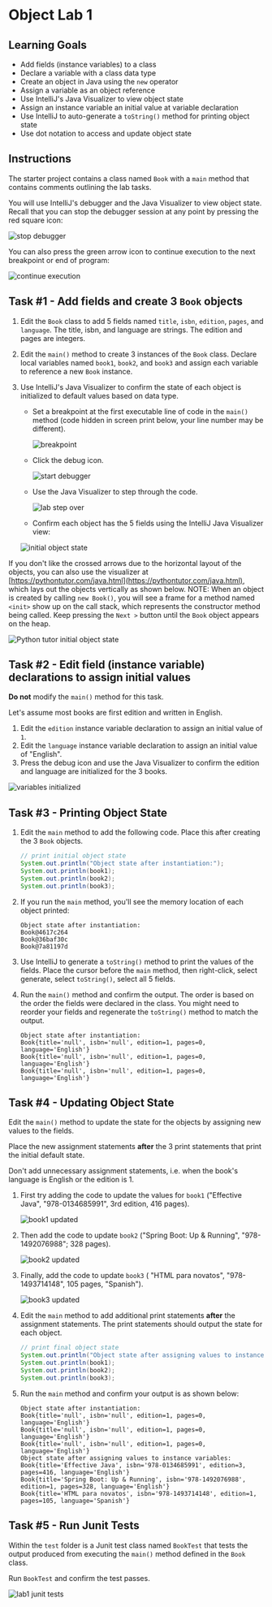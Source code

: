 # Object Lab 1

## Learning Goals

- Add fields (instance variables) to a class
- Declare a variable with a class data type
- Create an object in Java using the `new` operator
- Assign a variable as an object reference
- Use IntelliJ's Java Visualizer to view object state
- Assign an instance variable an initial value at variable declaration
- Use IntelliJ to auto-generate a `toString()` method for printing object state
- Use dot notation to access and update object state

## Instructions

The starter project contains a class named `Book` with a `main` method that contains comments outlining the lab tasks.

You will use IntelliJ's debugger and the Java Visualizer to view object state.
Recall that you can stop the debugger session at any point by pressing the red square icon:

![stop debugger](https://curriculum-content.s3.amazonaws.com/6676/java-mod2-oop-fundamentals/stop_debugger.png)

You can also press the green arrow icon to continue execution to the next breakpoint
or end of program:

![continue execution](https://curriculum-content.s3.amazonaws.com/6676/java-mod2-oop-fundamentals/resume_program.png)

## Task #1 - Add fields and create 3 `Book` objects

1. Edit the `Book` class to add 5 fields named `title`, `isbn`, `edition`, `pages`, and `language`.
   The title, isbn, and language are strings.  The edition and pages are integers.
2. Edit the `main()` method to create 3 instances of the `Book` class.  Declare local variables named
   `book1`, `book2`, and `book3` and assign each variable to reference a new `Book` instance.
3. Use IntelliJ's Java Visualizer to confirm the state of each object is initialized to default values based on data type.
   
   - Set a breakpoint at the first executable line of code in the `main()` method (code hidden in screen print below, your line number may be different).      
   
     ![breakpoint](https://curriculum-content.s3.amazonaws.com/6676/java-mod2-oop-fundamentals/breakpoint_line1.png)
   
   - Click the debug icon.  
   
     ![start debugger](https://curriculum-content.s3.amazonaws.com/6676/java-mod2-oop-fundamentals/start_debugger.png)
   
   - Use the Java Visualizer to step through the code.  
   
     ![lab step over](https://curriculum-content.s3.amazonaws.com/6676/java-mod2-oop-fundamentals/lab_stepover.png)

   - Confirm each object has the 5 fields using the IntelliJ Java Visualizer view:    

   ![initial object state](https://curriculum-content.s3.amazonaws.com/6676/java-mod2-oop-fundamentals/initial_state.png)

If you don't like the crossed arrows due to the horizontal layout of the objects, you can
also use the visualizer at [https://pythontutor.com/java.html](https://pythontutor.com/java.html),
which lays out the objects vertically as shown below.
NOTE: When an object is created by calling `new Book()`, you will see a frame for a method named `<init>` show up
on the call stack, which represents the constructor method being called.  Keep pressing the `Next >` button until
the `Book` object appears on the heap.

![Python tutor initial object state](https://curriculum-content.s3.amazonaws.com/6676/java-mod2-oop-fundamentals/initial_state_pythontutor.png)



## Task #2 - Edit field (instance variable) declarations to assign initial values

**Do not** modify the `main()` method for this task.

Let's assume most books are first edition and written in English.

1. Edit the `edition` instance variable declaration to assign an initial value of `1`.
2. Edit the `language` instance variable declaration to assign an initial value of "English".
3. Press the debug icon and use the Java Visualizer to confirm the edition and language are
   initialized for the 3 books.

![variables initialized](https://curriculum-content.s3.amazonaws.com/6676/java-mod2-oop-fundamentals/variable_initialized.png)

## Task #3 - Printing Object State

1. Edit the `main` method to add the following code.  Place this after creating the 3 `Book` objects.    

   ```java
   // print initial object state
   System.out.println("Object state after instantiation:");
   System.out.println(book1);
   System.out.println(book2);
   System.out.println(book3);
   ```

2. If you run the `main` method, you'll see the memory location of each object printed:      
   
   ```text
   Object state after instantiation:
   Book@4617c264
   Book@36baf30c
   Book@7a81197d
   ```
   
3. Use IntelliJ to generate a `toString()` method to print the values of the fields.
   Place the cursor before the `main` method, then right-click, select generate, select `toString()`,
   select all 5 fields.

4. Run the `main()` method and confirm the output.  The order is based on the order the fields
   were declared in the class.  You might need to reorder your fields and regenerate the `toString()`
   method to match the output.   

   ```text
   Object state after instantiation:
   Book{title='null', isbn='null', edition=1, pages=0, language='English'}
   Book{title='null', isbn='null', edition=1, pages=0, language='English'}
   Book{title='null', isbn='null', edition=1, pages=0, language='English'}
   ```

## Task #4 - Updating Object State

Edit the  `main()` method to update the state for the objects by assigning new values to the fields.

Place the new assignment statements **after** the 3 print statements that print the initial default state.

Don't add unnecessary assignment statements, i.e. when the book's language is English or the edition is 1.

1. First try adding the code to update the values for `book1` ("Effective Java", "978-0134685991", 3rd edition, 416 pages).    

   ![book1 updated](https://curriculum-content.s3.amazonaws.com/6676/java-mod2-oop-fundamentals/book1_updated.png)

2. Then add the code to update `book2` ("Spring Boot: Up & Running", "978-1492076988";  328 pages).     

   ![book2 updated](https://curriculum-content.s3.amazonaws.com/6676/java-mod2-oop-fundamentals/book2_updated.png)

3. Finally, add the code to update `book3` ( "HTML para novatos", "978-1493714148", 105 pages, "Spanish").    

   ![book3 updated](https://curriculum-content.s3.amazonaws.com/6676/java-mod2-oop-fundamentals/book3_updated.png)

4. Edit the `main` method to add additional print statements **after** the assignment statements. The print statements
   should output the state for each object.    
    
   ```java
   // print final object state
   System.out.println("Object state after assigning values to instance variables:");
   System.out.println(book1);
   System.out.println(book2);
   System.out.println(book3);
   ```

5. Run the `main` method and confirm your output is as shown below:

    ```text
    Object state after instantiation:
    Book{title='null', isbn='null', edition=1, pages=0, language='English'}
    Book{title='null', isbn='null', edition=1, pages=0, language='English'}
    Book{title='null', isbn='null', edition=1, pages=0, language='English'}
    Object state after assigning values to instance variables:
    Book{title='Effective Java', isbn='978-0134685991', edition=3, pages=416, language='English'}
    Book{title='Spring Boot: Up & Running', isbn='978-1492076988', edition=1, pages=328, language='English'}
    Book{title='HTML para novatos', isbn='978-1493714148', edition=1, pages=105, language='Spanish'}
    ```

## Task #5 - Run Junit Tests

Within the `test` folder is a Junit test class named  `BookTest`
that tests the output produced from executing the `main()` method
defined in the `Book` class.

Run `BookTest` and confirm the test passes.

![lab1 junit tests](https://curriculum-content.s3.amazonaws.com/6676/java-mod2-oop-fundamentals/lab1_junit_test.png)
